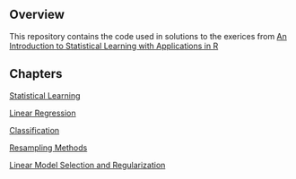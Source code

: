 
<!-- README.md is generated from README.Rmd. Please edit that file -->

## Overview

This repository contains the code used in solutions to the exerices from
[An Introduction to Statistical Learning with Applications in
R](http://www-bcf.usc.edu/~gareth/ISL/)

## Chapters

[Statistical
Learning](https://github.com/johnson-shuffle/solutions/tree/master/isl/ch02)

[Linear
Regression](https://github.com/johnson-shuffle/solutions/tree/master/isl/ch03)

[Classification](https://github.com/johnson-shuffle/solutions/tree/master/isl/ch04)

[Resampling
Methods](https://github.com/johnson-shuffle/solutions/tree/master/isl/ch05)

[Linear Model Selection and
Regularization](https://github.com/johnson-shuffle/solutions/tree/master/isl/ch06)
